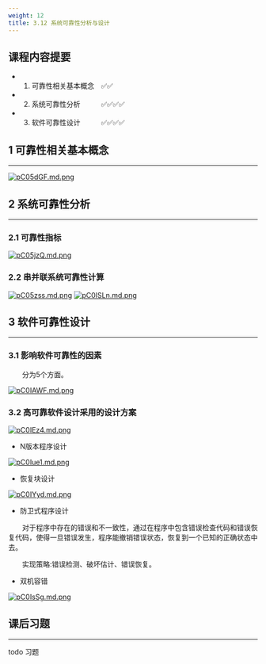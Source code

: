 ```yaml
---
weight: 12
title: 3.12 系统可靠性分析与设计
---
```

## 课程内容提要

- 1. 可靠性相关基本概念&emsp;✅✅
- 2. 系统可靠性分析&emsp;&emsp;&emsp;✅✅✅✅
- 3. 软件可靠性设计&emsp;&emsp;&emsp;✅✅✅✅

## 1 可靠性相关基本概念

---

[![pC05dGF.md.png](https://s1.ax1x.com/2023/06/30/pC05dGF.md.png)](https://imgse.com/i/pC05dGF)

## 2 系统可靠性分析

---

### 2.1 可靠性指标

[![pC05jzQ.md.png](https://s1.ax1x.com/2023/06/30/pC05jzQ.md.png)](https://imgse.com/i/pC05jzQ)

### 2.2 串并联系统可靠性计算

[![pC05zss.md.png](https://s1.ax1x.com/2023/06/30/pC05zss.md.png)](https://imgse.com/i/pC05zss)
[![pC0ISLn.md.png](https://s1.ax1x.com/2023/06/30/pC0ISLn.md.png)](https://imgse.com/i/pC0ISLn)

## 3 软件可靠性设计

---

### 3.1 影响软件可靠性的因素

&emsp;&emsp;分为5个方面。

[![pC0IAWF.md.png](https://s1.ax1x.com/2023/06/30/pC0IAWF.md.png)](https://imgse.com/i/pC0IAWF)

### 3.2 高可靠软件设计采用的设计方案

[![pC0IEz4.md.png](https://s1.ax1x.com/2023/06/30/pC0IEz4.md.png)](https://imgse.com/i/pC0IEz4)

- N版本程序设计

[![pC0Iue1.md.png](https://s1.ax1x.com/2023/06/30/pC0Iue1.md.png)](https://imgse.com/i/pC0Iue1)

- 恢复块设计

[![pC0IYyd.md.png](https://s1.ax1x.com/2023/06/30/pC0IYyd.md.png)](https://imgse.com/i/pC0IYyd)

- 防卫式程序设计

&emsp;&emsp;对于程序中存在的错误和不一致性，通过在程序中包含错误检查代码和错误恢复代码，使得一旦错误发生，程序能撤销错误状态，恢复到一个已知的正确状态中去。

&emsp;&emsp;实现策略:错误检测、破坏估计、错误恢复。

- 双机容错

[![pC0IsSg.md.png](https://s1.ax1x.com/2023/06/30/pC0IsSg.md.png)](https://imgse.com/i/pC0IsSg)

## 课后习题

---

todo 习题